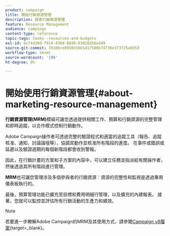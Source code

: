 ```yaml
---
product: campaign
title: 開始行銷資源管理
description: 探索行銷資源管理
feature: Resource Management
audience: campaign
content-type: reference
topic-tags: tasks--resources-and-budgets
exl-id: 8cf4d30d-f914-438d-8836-030202b6a449
source-git-commit: 78180ce0958d16b1417500b74736e373725a6b53
workflow-type: tm+mt
source-wordcount: '199'
ht-degree: 0%

---
```


# 開始使用行銷資源管理{#about-marketing-resource-management}



**行銷資源管理(MRM)**&#x200B;模組可讓您透過提供相關工作、預算和行銷資源的完整管理和即時追蹤，以合作模式控制行銷動作。

Adobe Campaign操作者可透過完整的驗證程式和適當的追蹤工具（報告、追蹤核准、通知、討論論壇等），協調其動作並核准所有階段的進度。 在事件或錯誤或延遲以及驗證週期的每個新階段都會收到警報。

因此，在行銷計畫的方案和子方案的內容中，可以建立任務並指派給有關操作者，然後透過其所有階段進行管理。

**MRM**&#x200B;也可讓您管理涉及多個參與者的行銷資源：資源的完整性和監視是透過專用儀表板執行的。

最後，預算管理功能已擴充至目標和費用明細行管理，以及擴充的內建報表。 接著，您就可以監控並評估所有行銷活動的生產力和績效。

>[!NOTE]
>
>若要進一步瞭解Adobe Campaign的MRM及其使用方式，請參閱[Campaign v8檔案](https://experienceleague.adobe.com/en/docs/campaign/automation/mrm/about-marketing-resource-management){target=_blank}。
